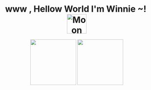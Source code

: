 <h1 align="center"> www , Hellow World I'm Winnie ~! <img height="40" <a href="https://emoji.gg/emoji/7745-moon"><img src="https://cdn3.emoji.gg/emojis/7745-moon.gif" width="64px" height="64px" alt="Moon"></a></h1>
<p align= "center">
  <img height= "150" src="https://github-readme-stats.vercel.app/api?username=wwwx3&theme=react&show_icons=true&include_all_commits=true" />
  <img height= "150" src="https://github-readme-stats.vercel.app/api/top-langs/?username=wwwx3&theme=react&layout=compact" />
</p>
